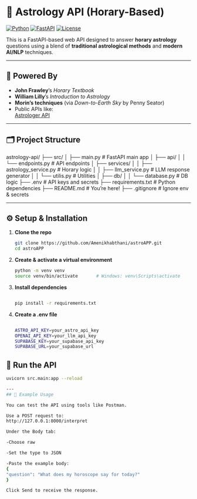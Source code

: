 # 🌌 Astrology API (Horary-Based)

[![Python](https://img.shields.io/badge/Python-3.10+-blue?logo=python)](https://www.python.org/)
[![FastAPI](https://img.shields.io/badge/FastAPI-0.100+-green?logo=fastapi)](https://fastapi.tiangolo.com/)
[![License](https://img.shields.io/badge/License-MIT-yellow.svg)](https://opensource.org/licenses/MIT)

This is a FastAPI-based web API designed to answer **horary astrology** questions using a blend of **traditional astrological methods** and **modern AI/NLP** techniques.

---

## 🧠 Powered By

- **John Frawley**’s *Horary Textbook*
- **William Lilly**’s *Introduction to Astrology*
- **Morin’s techniques** (via *Down-to-Earth Sky* by Penny Seator)
- Public APIs like:  
  [Astrologer API](https://rapidapi.com/gbattaglia/api/astrologer/)
---

## 🗂️ Project Structure

astrology-api/ 
├── src/ 
│ ├── main.py          # FastAPI main app 
│ ├── api/ │ │ └── endpoints.py      # API endpoints 
│ ├── services/ │ │ ├── astrology_service.py # Horary logic 
                │ │ ├── llm_service.py       # LLM response generator 
                │ │ └── utilis.py            # Utilities 
│ ├── db/ │ │ └── database.py        # DB logic 
├── .env               # API keys and secrets 
├── requirements.txt   # Python dependencies 
├── README.md # You’re here! 
├── .gitignore         # Ignore env & secrets


---

## ⚙️ Setup & Installation

1. **Clone the repo**
   ```bash
   git clone https://github.com/Amenikhabthani/astroAPP.git
   cd astroAPP
2. **Create & activate a virtual environment**
      ```bash
   python -m venv venv
   source venv/bin/activate       # Windows: venv\Scripts\activate

3. **Install dependencies**
   ```bash

   pip install -r requirements.txt

4. **Create a .env file**
   ```bash

   ASTRO_API_KEY=your_astro_api_key
   OPENAI_API_KEY=your_llm_api_key
   SUPABASE_KEY=your_supabase_api_key
   SUPABASE_URL=your_supabase_url

## 🚀 Run the API

   ```bash 
   uvicorn src.main:app --reload

---
## 🧪 Example Usage

You can test the API using tools like Postman.

Use a POST request to:
http://127.0.0.1:8000/interpret

Under the Body tab:

-Choose raw

-Set the type to JSON

-Paste the example body:
{
  "question": "What does my horoscope say for today?"
}

Click Send to receive the response.
